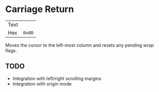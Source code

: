 # Carriage Return

|     |   |
| --- | --- |
| Text |        |
| Hex  | `0x0D`   |

Moves the cursor to the left-most column and resets any pending wrap flags.

## TODO

  * Integration with left/right scrolling margins
  * Integration with origin mode
